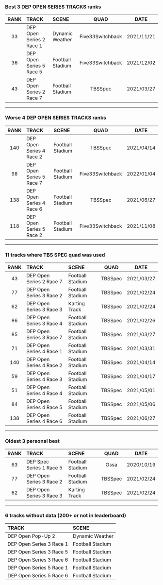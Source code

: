 ### Best 3 DEP OPEN SERIES TRACKS ranks
|RANK|TRACK|SCENE|QUAD|DATE|
|:---:|:---|:---|:---:|:---:|
|33|DEP Open Series 2 Race 1|Dynamic Weather|Five33Switchback|2021/11/21|
|36|DEP Open Series 5 Race 5|Football Stadium|Five33Switchback|2021/12/02|
|43|DEP Open Series 2 Race 7|Football Stadium|TBSSpec|2021/03/27|
---
### Worse 4 DEP OPEN SERIES TRACKS ranks
|RANK|TRACK|SCENE|QUAD|DATE|
|:---:|:---|:---|:---:|:---:|
|140|DEP Open Series 4 Race 2|Football Stadium|TBSSpec|2021/04/14|
|98|DEP Open Series 5 Race 7|Football Stadium|Five33Switchback|2022/01/04|
|138|DEP Open Series 4 Race 6|Football Stadium|TBSSpec|2021/06/27|
|118|DEP Open Series 5 Race 2|Football Stadium|Five33Switchback|2021/11/08|
---
### 11 tracks where TBS SPEC quad was used
|RANK|TRACK|SCENE|QUAD|DATE|
|:---:|:---|:---|:---:|:---:|
|43|DEP Open Series 2 Race 7|Football Stadium|TBSSpec|2021/03/27|
|77|DEP Open Series 3 Race 2|Football Stadium|TBSSpec|2021/02/24|
|62|DEP Open Series 3 Race 3|Karting Track|TBSSpec|2021/02/24|
|86|DEP Open Series 3 Race 4|Football Stadium|TBSSpec|2021/02/26|
|85|DEP Open Series 3 Race 7|Football Stadium|TBSSpec|2021/03/27|
|71|DEP Open Series 4 Race 1|Football Stadium|TBSSpec|2021/03/31|
|140|DEP Open Series 4 Race 2|Football Stadium|TBSSpec|2021/04/14|
|59|DEP Open Series 4 Race 3|Football Stadium|TBSSpec|2021/04/17|
|51|DEP Open Series 4 Race 4|Football Stadium|TBSSpec|2021/05/01|
|84|DEP Open Series 4 Race 5|Football Stadium|TBSSpec|2021/05/06|
|138|DEP Open Series 4 Race 6|Football Stadium|TBSSpec|2021/06/27|
---
### Oldest 3 personal best
|RANK|TRACK|SCENE|QUAD|DATE|
|:---:|:---|:---|:---:|:---:|
|63|DEP Spec Series 1 Race 5|Football Stadium|Ossa|2020/10/19|
|77|DEP Open Series 3 Race 2|Football Stadium|TBSSpec|2021/02/24|
|62|DEP Open Series 3 Race 3|Karting Track|TBSSpec|2021/02/24|
---
### 6 tracks without data (200+ or not in leaderboard)
|TRACK|SCENE|
|:---|:---|
|DEP Open Pop-Up 2|Dynamic Weather|
|DEP Open Series 3 Race 1|Football Stadium|
|DEP Open Series 3 Race 5|Football Stadium|
|DEP Open Series 3 Race 6|Football Stadium|
|DEP Open Series 5 Race 1|Football Stadium|
|DEP Open Series 5 Race 6|Football Stadium|
